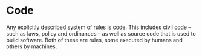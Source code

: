 # Code

Any explicitly described system of rules is code. This includes civil code – such as laws, policy and ordinances – as well as source code that is used to build software. Both of these are rules, some executed by humans and others by machines.
